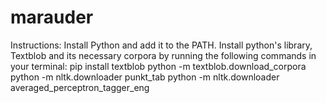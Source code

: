 # marauder

Instructions:
  Install Python and add it to the PATH.
Install python's library, Textblob and its necessary corpora by running the following commands in your terminal:
	pip install textblob
	python -m textblob.download_corpora
	python -m nltk.downloader punkt_tab
	python -m nltk.downloader averaged_perceptron_tagger_eng
